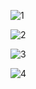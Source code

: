 ![1](https://github.com/user-attachments/assets/624d2475-7807-4450-aed6-ab7aa746f232)

![2](https://github.com/user-attachments/assets/97f1a27b-4748-4eb4-abc2-8473581fa82e)

![3](https://github.com/user-attachments/assets/5573896f-19c4-4c9d-91fa-2bdcb00a91fb)

![4](https://github.com/user-attachments/assets/f7ee107e-68ae-43f5-84fd-0f519be713bd)
